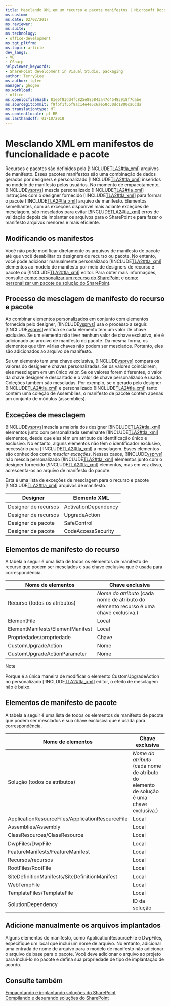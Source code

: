 ```yaml
---
title: Mesclando XML em um recurso e pacote manifestos | Microsoft Docs
ms.custom: 
ms.date: 02/02/2017
ms.reviewer: 
ms.suite: 
ms.technology:
- office-development
ms.tgt_pltfrm: 
ms.topic: article
dev_langs:
- VB
- CSharp
helpviewer_keywords:
- SharePoint development in Visual Studio, packaging
author: TerryGLee
ms.author: tglee
manager: ghogen
ms.workload:
- office
ms.openlocfilehash: 81e6f83dd4fc825e885843a47d45485918f7dabe
ms.sourcegitcommit: f9fbf1f55f9ac14e4e5c6ae58c30dc1800ca6cda
ms.translationtype: MT
ms.contentlocale: pt-BR
ms.lasthandoff: 01/10/2018
---
```

# <a name="merging-xml-in-feature-and-package-manifests"></a>Mesclando XML em manifestos de funcionalidade e pacote
  Recursos e pacotes são definidos pela [!INCLUDE[TLA2#tla_xml](../sharepoint/includes/tla2sharptla-xml-md.md)] arquivos de manifesto. Esses pacotes manifestos são uma combinação de dados gerados por designers e personalizado [!INCLUDE[TLA2#tla_xml](../sharepoint/includes/tla2sharptla-xml-md.md)] inseridos no modelo de manifesto pelos usuários. No momento de empacotamento, [!INCLUDE[vsprvs](../sharepoint/includes/vsprvs-md.md)] mescla personalizado [!INCLUDE[TLA2#tla_xml](../sharepoint/includes/tla2sharptla-xml-md.md)] instruções com o designer fornecido [!INCLUDE[TLA2#tla_xml](../sharepoint/includes/tla2sharptla-xml-md.md)] para formar o pacote [!INCLUDE[TLA2#tla_xml](../sharepoint/includes/tla2sharptla-xml-md.md)] arquivo de manifesto. Elementos semelhantes, com as exceções disponível mais adiante exceções de mesclagem, são mesclados para evitar [!INCLUDE[TLA2#tla_xml](../sharepoint/includes/tla2sharptla-xml-md.md)] erros de validação depois de implantar os arquivos para o SharePoint e para fazer o manifesto arquivos menores e mais eficiente.  
  
## <a name="modifying-the-manifests"></a>Modificando os manifestos  
 Você não pode modificar diretamente os arquivos de manifesto de pacote até que você desabilitar os designers de recurso ou pacote. No entanto, você pode adicionar manualmente personalizado [!INCLUDE[TLA2#tla_xml](../sharepoint/includes/tla2sharptla-xml-md.md)] elementos ao modelo de manifesto por meio de designers de recurso e pacote ou [!INCLUDE[TLA2#tla_xml](../sharepoint/includes/tla2sharptla-xml-md.md)] editor. Para obter mais informações, consulte [como: personalizar um recurso do SharePoint](../sharepoint/how-to-customize-a-sharepoint-feature.md) e [como: personalizar um pacote de solução do SharePoint](../sharepoint/how-to-customize-a-sharepoint-solution-package.md).  
  
## <a name="feature-and-package-manifest-merge-process"></a>Processo de mesclagem de manifesto do recurso e pacote  
 Ao combinar elementos personalizados em conjunto com elementos fornecida pelo designer, [!INCLUDE[vsprvs](../sharepoint/includes/vsprvs-md.md)] usa o processo a seguir. [!INCLUDE[vsprvs](../sharepoint/includes/vsprvs-md.md)]verifica se cada elemento tem um valor de chave exclusivo. Se um elemento não tiver nenhum valor de chave exclusivo, ele é adicionado ao arquivo de manifesto do pacote. Da mesma forma, os elementos que têm várias chaves não podem ser mesclados. Portanto, eles são adicionados ao arquivo de manifesto.  
  
 Se um elemento tem uma chave exclusiva, [!INCLUDE[vsprvs](../sharepoint/includes/vsprvs-md.md)] compara os valores do designer e chaves personalizadas. Se os valores coincidirem, eles mesclagem em um único valor. Se os valores forem diferentes, o valor da chave designer é descartado e o valor de chave personalizado é usado. Coleções também são mescladas. Por exemplo, se o gerado pelo designer [!INCLUDE[TLA2#tla_xml](../sharepoint/includes/tla2sharptla-xml-md.md)] e personalizado [!INCLUDE[TLA2#tla_xml](../sharepoint/includes/tla2sharptla-xml-md.md)] tanto contém uma coleção de Assemblies, o manifesto de pacote contém apenas um conjunto de módulos (assemblies).  
  
## <a name="merge-exceptions"></a>Exceções de mesclagem  
 [!INCLUDE[vsprvs](../sharepoint/includes/vsprvs-md.md)]mescla a maioria dos designer [!INCLUDE[TLA2#tla_xml](../sharepoint/includes/tla2sharptla-xml-md.md)] elementos junto com personalizada semelhante [!INCLUDE[TLA2#tla_xml](../sharepoint/includes/tla2sharptla-xml-md.md)] elementos, desde que eles têm um atributo de identificação único e exclusivo. No entanto, alguns elementos não têm o identificador exclusivo, necessário para [!INCLUDE[TLA2#tla_xml](../sharepoint/includes/tla2sharptla-xml-md.md)] a mesclagem. Esses elementos são conhecidos como *mesclar exceções*. Nesses casos, [!INCLUDE[vsprvs](../sharepoint/includes/vsprvs-md.md)] não mescla personalizado [!INCLUDE[TLA2#tla_xml](../sharepoint/includes/tla2sharptla-xml-md.md)] elementos junto com o designer fornecido [!INCLUDE[TLA2#tla_xml](../sharepoint/includes/tla2sharptla-xml-md.md)] elementos, mas em vez disso, acrescenta-os ao arquivo de manifesto do pacote.  
  
 Esta é uma lista de exceções de mesclagem para o recurso e pacote [!INCLUDE[TLA2#tla_xml](../sharepoint/includes/tla2sharptla-xml-md.md)] arquivos de manifesto.  
  
|Designer|Elemento XML|  
|--------------|-----------------|  
|Designer de recursos|ActivationDependency|  
|Designer de recursos|UpgradeAction|  
|Designer de pacote|SafeControl|  
|Designer de pacote|CodeAccessSecurity|  
  
## <a name="feature-manifest-elements"></a>Elementos de manifesto do recurso  
 A tabela a seguir é uma lista de todos os elementos de manifesto de recurso que podem ser mesclados e sua chave exclusiva que é usada para correspondência.  
  
|Nome de elementos|Chave exclusiva|  
|------------------|----------------|  
|Recurso (todos os atributos)|*Nome do atributo* (cada nome de atributo do elemento recurso é uma chave exclusiva.)|  
|ElementFile|Local|  
|ElementManifests/ElementManifest|Local|  
|Propriedades/propriedade|Chave|  
|CustomUpgradeAction|Nome|  
|CustomUpgradeActionParameter|Nome|  
  
> [!NOTE]  
>  Porque é a única maneira de modificar o elemento CustomUpgradeAction no personalizado [!INCLUDE[TLA2#tla_xml](../sharepoint/includes/tla2sharptla-xml-md.md)] editor, o efeito de mesclagem não é baixo.  
  
## <a name="package-manifest-elements"></a>Elementos de manifesto de pacote  
 A tabela a seguir é uma lista de todos os elementos de manifesto de pacote que podem ser mesclados e sua chave exclusiva que é usada para correspondência.  
  
|Nome de elementos|Chave exclusiva|  
|------------------|----------------|  
|Solução (todos os atributos)|*Nome do atributo* (cada nome de atributo do elemento de solução é uma chave exclusiva.)|  
|ApplicationResourceFiles/ApplicationResourceFile|Local|  
|Assemblies/Assembly|Local|  
|ClassResources/ClassResource|Local|  
|DwpFiles/DwpFile|Local|  
|FeatureManifests/FeatureManifest|Local|  
|Recursos/recursos|Local|  
|RootFiles/RootFile|Local|  
|SiteDefinitionManifests/SiteDefinitionManifest|Local|  
|WebTempFile|Local|  
|TemplateFiles/TemplateFile|Local|  
|SolutionDependency|ID da solução|  
  
## <a name="manually-add-deployed-files"></a>Adicione manualmente os arquivos implantados  
 Alguns elementos de manifesto, como ApplicationResourceFile e DwpFiles, especifique um local que inclui um nome de arquivo. No entanto, adicionar uma entrada de nome de arquivo para o modelo de manifesto não adicionar o arquivo de base para o pacote. Você deve adicionar o arquivo ao projeto para incluí-lo no pacote e defina sua propriedade de tipo de implantação de acordo.  
  
## <a name="see-also"></a>Consulte também  
 [Empacotando e implantando soluções do SharePoint](../sharepoint/packaging-and-deploying-sharepoint-solutions.md)   
 [Compilando e depurando soluções do SharePoint](../sharepoint/building-and-debugging-sharepoint-solutions.md)  
  
  